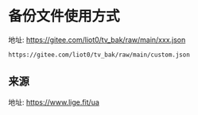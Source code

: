 # 备份文件使用方式

地址: <https://gitee.com/liot0/tv_bak/raw/main/xxx.json>

```bash
https://gitee.com/liot0/tv_bak/raw/main/custom.json

```

## 来源

地址: https://www.lige.fit/ua
